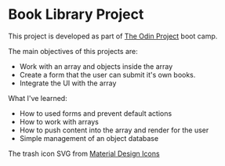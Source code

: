 # Book Library Project

This project is developed as part of [The Odin Project](https://www.theodinproject.com/) boot camp.

The main objectives of this projects are:
- Work with an array and objects inside the array
- Create a form that the user can submit it's own books.
- Integrate the UI with the array

What I've learned:
- How to used forms and prevent default actions
- How to work with arrays
- How to push content into the array and render for the user
- Simple management of an object database

The trash icon SVG from [Material Design Icons](https://materialdesignicons.com/)